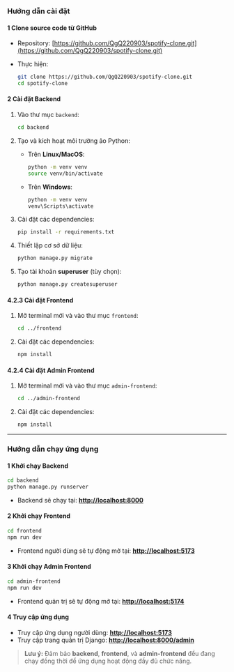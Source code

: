 

### **Hướng dẫn cài đặt**

#### **1 Clone source code từ GitHub**

* Repository: [https://github.com/QgQ220903/spotify-clone.git](https://github.com/QgQ220903/spotify-clone.git)
* Thực hiện:

  ```bash
  git clone https://github.com/QgQ220903/spotify-clone.git
  cd spotify-clone
  ```

#### **2 Cài đặt Backend**

1. Vào thư mục `backend`:

   ```bash
   cd backend
   ```
2. Tạo và kích hoạt môi trường ảo Python:

   * Trên **Linux/MacOS**:

     ```bash
     python -m venv venv
     source venv/bin/activate
     ```
   * Trên **Windows**:

     ```bash
     python -m venv venv
     venv\Scripts\activate
     ```
3. Cài đặt các dependencies:

   ```bash
   pip install -r requirements.txt
   ```
4. Thiết lập cơ sở dữ liệu:

   ```bash
   python manage.py migrate
   ```
5. Tạo tài khoản **superuser** (tùy chọn):

   ```bash
   python manage.py createsuperuser
   ```

#### **4.2.3 Cài đặt Frontend**

1. Mở terminal mới và vào thư mục `frontend`:

   ```bash
   cd ../frontend
   ```
2. Cài đặt các dependencies:

   ```bash
   npm install
   ```

#### **4.2.4 Cài đặt Admin Frontend**

1. Mở terminal mới và vào thư mục `admin-frontend`:

   ```bash
   cd ../admin-frontend
   ```
2. Cài đặt các dependencies:

   ```bash
   npm install
   ```

---

### **Hướng dẫn chạy ứng dụng**

#### **1 Khởi chạy Backend**

```bash
cd backend
python manage.py runserver
```

* Backend sẽ chạy tại: **[http://localhost:8000](http://localhost:8000)**

#### **2 Khởi chạy Frontend**

```bash
cd frontend
npm run dev
```

* Frontend người dùng sẽ tự động mở tại: **[http://localhost:5173](http://localhost:5173)**

#### **3 Khởi chạy Admin Frontend**

```bash
cd admin-frontend
npm run dev
```

* Frontend quản trị sẽ tự động mở tại: **[http://localhost:5174](http://localhost:5174)**

#### **4 Truy cập ứng dụng**

* Truy cập ứng dụng người dùng: **[http://localhost:5173](http://localhost:5173)**
* Truy cập trang quản trị Django: **[http://localhost:8000/admin](http://localhost:8000/admin)**

> **Lưu ý:** Đảm bảo **backend**, **frontend**, và **admin-frontend** đều đang chạy đồng thời để ứng dụng hoạt động đầy đủ chức năng.

